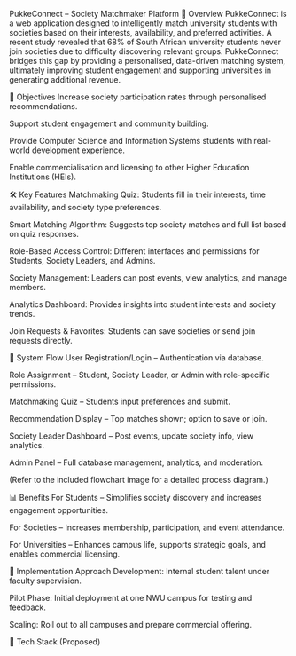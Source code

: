 PukkeConnect – Society Matchmaker Platform
📌 Overview
PukkeConnect is a web application designed to intelligently match university students with societies based on their interests, availability, and preferred activities.
A recent study revealed that 68% of South African university students never join societies due to difficulty discovering relevant groups. PukkeConnect bridges this gap by providing a personalised, data-driven matching system, ultimately improving student engagement and supporting universities in generating additional revenue.

🎯 Objectives
Increase society participation rates through personalised recommendations.

Support student engagement and community building.

Provide Computer Science and Information Systems students with real-world development experience.

Enable commercialisation and licensing to other Higher Education Institutions (HEIs).

🛠 Key Features
Matchmaking Quiz: Students fill in their interests, time availability, and society type preferences.

Smart Matching Algorithm: Suggests top society matches and full list based on quiz responses.

Role-Based Access Control: Different interfaces and permissions for Students, Society Leaders, and Admins.

Society Management: Leaders can post events, view analytics, and manage members.

Analytics Dashboard: Provides insights into student interests and society trends.

Join Requests & Favorites: Students can save societies or send join requests directly.

🔄 System Flow
User Registration/Login – Authentication via database.

Role Assignment – Student, Society Leader, or Admin with role-specific permissions.

Matchmaking Quiz – Students input preferences and submit.

Recommendation Display – Top matches shown; option to save or join.

Society Leader Dashboard – Post events, update society info, view analytics.

Admin Panel – Full database management, analytics, and moderation.

(Refer to the included flowchart image for a detailed process diagram.)

📊 Benefits
For Students – Simplifies society discovery and increases engagement opportunities.

For Societies – Increases membership, participation, and event attendance.

For Universities – Enhances campus life, supports strategic goals, and enables commercial licensing.

🚀 Implementation Approach
Development: Internal student talent under faculty supervision.

Pilot Phase: Initial deployment at one NWU campus for testing and feedback.

Scaling: Roll out to all campuses and prepare commercial offering.

📌 Tech Stack (Proposed)
